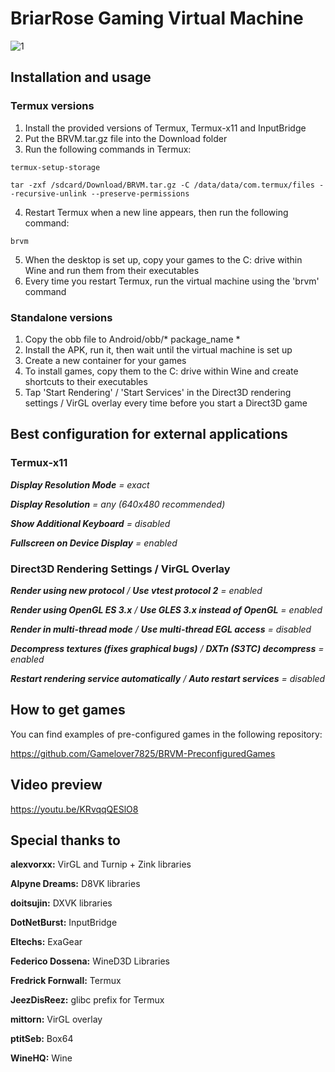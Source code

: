 # BriarRose Gaming Virtual Machine
![1](https://github.com/Gamelover7825/BRVM/assets/44730743/99e5da16-9d12-4d04-9473-4d3393e98482)

## Installation and usage
### Termux versions
1. Install the provided versions of Termux, Termux-x11 and InputBridge
2. Put the BRVM.tar.gz file into the Download folder
3. Run the following commands in Termux:
```
termux-setup-storage
```
```
tar -zxf /sdcard/Download/BRVM.tar.gz -C /data/data/com.termux/files --recursive-unlink --preserve-permissions
```
4. Restart Termux when a new line appears, then run the following command:
```
brvm
```
5. When the desktop is set up, copy your games to the C: drive within Wine and run them from their executables
6. Every time you restart Termux, run the virtual machine using the 'brvm' command

### Standalone versions
1. Copy the obb file to Android/obb/* package_name *
2. Install the APK, run it, then wait until the virtual machine is set up
3. Create a new container for your games
4. To install games, copy them to the C: drive within Wine and create shortcuts to their executables 
5. Tap 'Start Rendering' / 'Start Services' in the Direct3D rendering settings / VirGL overlay every time before you start a Direct3D game



## Best configuration for external applications
### Termux-x11

***Display Resolution Mode** = exact*

***Display Resolution** = any (640x480 recommended)*

***Show Additional Keyboard** = disabled*

***Fullscreen on Device Display** = enabled*

### Direct3D Rendering Settings / VirGL Overlay

***Render using new protocol** / **Use vtest protocol 2** = enabled*

***Render using OpenGL ES 3.x** / **Use GLES 3.x instead of OpenGL** = enabled*

***Render in multi-thread mode** / **Use multi-thread EGL access** = disabled*

***Decompress textures (fixes graphical bugs)** / **DXTn (S3TC) decompress** = enabled*

***Restart rendering service automatically** / **Auto restart services** = disabled*



## How to get games

You can find examples of pre-configured games in the following repository:

https://github.com/Gamelover7825/BRVM-PreconfiguredGames


## Video preview

https://youtu.be/KRvqqQESlO8


## Special thanks to

**alexvorxx:** VirGL and Turnip + Zink libraries

**Alpyne Dreams:** D8VK libraries

**doitsujin:** DXVK libraries

**DotNetBurst:** InputBridge

**Eltechs:** ExaGear

**Federico Dossena:** WineD3D Libraries

**Fredrick Fornwall:** Termux

**JeezDisReez:** glibc prefix for Termux

**mittorn:** VirGL overlay

**ptitSeb:** Box64

**WineHQ:** Wine
